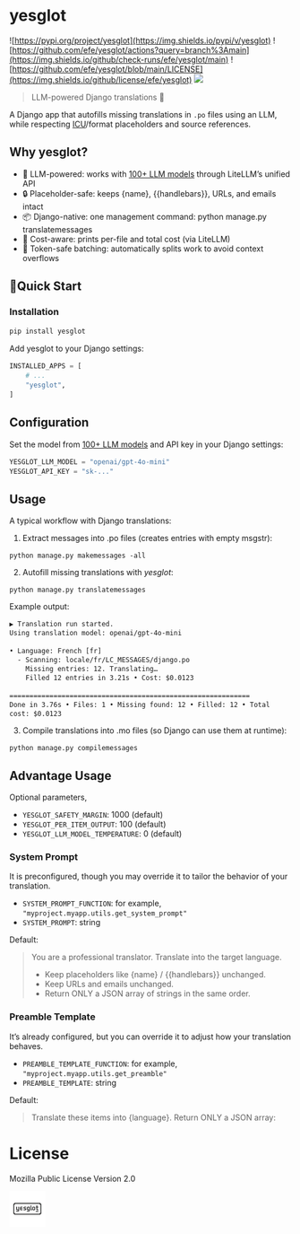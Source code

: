 # yesglot

![https://pypi.org/project/yesglot](https://img.shields.io/pypi/v/yesglot) ![https://github.com/efe/yesglot/actions?query=branch%3Amain](https://img.shields.io/github/check-runs/efe/yesglot/main) ![https://github.com/efe/yesglot/blob/main/LICENSE](https://img.shields.io/github/license/efe/yesglot) ![](https://img.shields.io/pypi/frameworkversions/django/yesglot)

> LLM-powered Django translations 🧠

A Django app that autofills missing translations in `.po` files using an LLM, while respecting [ICU](https://unicode-org.github.io/icu/)/format placeholders and source references.

## Why yesglot?

- 🧠 LLM-powered: works with [100+ LLM models](https://models.litellm.ai/) through LiteLLM’s unified API
- 🔒 Placeholder-safe: keeps {name}, {{handlebars}}, URLs, and emails intact
- 📦 Django-native: one management command: python manage.py translatemessages
- 🧮 Cost-aware: prints per-file and total cost (via LiteLLM)
- 🧱 Token-safe batching: automatically splits work to avoid context overflows

## 🚀Quick Start

### Installation

```python
pip install yesglot
```

Add yesglot to your Django settings:

```python
INSTALLED_APPS = [
    # ...
    "yesglot",
]
```

## Configuration

Set the model from [100+ LLM models](https://models.litellm.ai/) and API key in your Django settings:

```python
YESGLOT_LLM_MODEL = "openai/gpt-4o-mini"
YESGLOT_API_KEY = "sk-..."
```


## Usage

A typical workflow with Django translations:

1. Extract messages into .po files (creates entries with empty msgstr):

```
python manage.py makemessages -all
```

2. Autofill missing translations with *yesglot*:

```
python manage.py translatemessages
```

Example output:

```
▶ Translation run started.
Using translation model: openai/gpt-4o-mini

• Language: French [fr]
  - Scanning: locale/fr/LC_MESSAGES/django.po
    Missing entries: 12. Translating…
    Filled 12 entries in 3.21s • Cost: $0.0123

============================================================
Done in 3.76s • Files: 1 • Missing found: 12 • Filled: 12 • Total cost: $0.0123
```

3. Compile translations into .mo files (so Django can use them at runtime):

```
python manage.py compilemessages
```

## Advantage Usage

Optional parameters,

- `YESGLOT_SAFETY_MARGIN`: 1000 (default)
- `YESGLOT_PER_ITEM_OUTPUT`: 100 (default)
- `YESGLOT_LLM_MODEL_TEMPERATURE`: 0 (default)

### System Prompt

It is preconfigured, though you may override it to tailor the behavior of your translation.

- `SYSTEM_PROMPT_FUNCTION`: for example, `"myproject.myapp.utils.get_system_prompt"`
- `SYSTEM_PROMPT`: string

Default:

> You are a professional translator. Translate into the target language.
> - Keep placeholders like {name} / {{handlebars}} unchanged.
> - Keep URLs and emails unchanged.
> - Return ONLY a JSON array of strings in the same order.


### Preamble Template

It’s already configured, but you can override it to adjust how your translation behaves.

- `PREAMBLE_TEMPLATE_FUNCTION`: for example, `"myproject.myapp.utils.get_preamble"`
- `PREAMBLE_TEMPLATE`: string

Default:

> Translate these items into {language}. Return ONLY a JSON array:

# License

Mozilla Public License Version 2.0

![Yesglot Logo](assets/logo.png)
